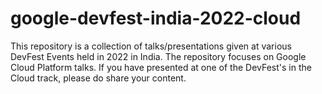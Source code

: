 # google-devfest-india-2022-cloud
This repository is a collection of talks/presentations given at various DevFest Events held in 2022 in India. The repository focuses on Google Cloud Platform talks. If you have presented at one of the DevFest's in the Cloud track, please do share your content. 
